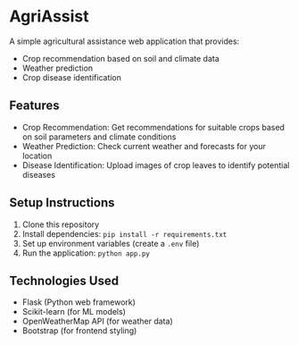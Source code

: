 # AgriAssist

A simple agricultural assistance web application that provides:
- Crop recommendation based on soil and climate data
- Weather prediction
- Crop disease identification

## Features
- Crop Recommendation: Get recommendations for suitable crops based on soil parameters and climate conditions
- Weather Prediction: Check current weather and forecasts for your location
- Disease Identification: Upload images of crop leaves to identify potential diseases

## Setup Instructions
1. Clone this repository
2. Install dependencies: `pip install -r requirements.txt`
3. Set up environment variables (create a `.env` file)
4. Run the application: `python app.py`

## Technologies Used
- Flask (Python web framework)
- Scikit-learn (for ML models)
- OpenWeatherMap API (for weather data)
- Bootstrap (for frontend styling)
